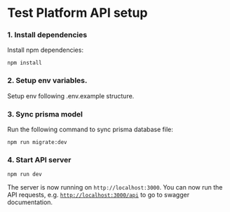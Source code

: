 # Test Platform API setup

### 1. Install dependencies
Install npm dependencies:

```
npm install
```

### 2. Setup env variables.

Setup env following .env.example structure.

### 3. Sync prisma model

Run the following command to sync prisma database file:

```
npm run migrate:dev
```

### 4. Start API server

```
npm run dev
```

The server is now running on `http://localhost:3000`. You can now run the API requests, e.g. [`http://localhost:3000/api`](http://localhost:3000/api) to go to swagger documentation.